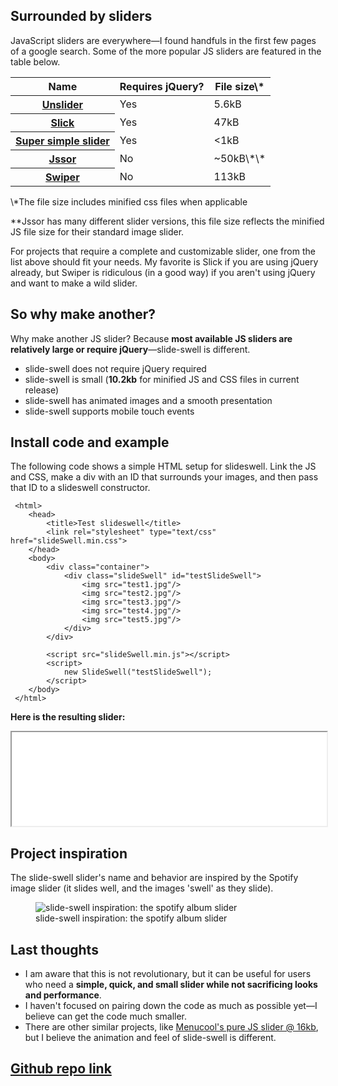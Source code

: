 <!-- Title: slide-swell -->
<!-- A good looking, small, pure JavaScript slider -->

<!--
Main Points
- The goal of this project is to create an aesthetic slider for desktop and mobile projects that are trying to avoid including jQuery as a dependency. 
- The slider supports click and touch events, and its appearance is modeled after the Spotify album slider.
-->

## Surrounded by sliders
JavaScript sliders are everywhere&mdash;I found handfuls in the first few pages of a google search. Some of the more popular JS sliders are featured in the table below.

<table class="table table-bordered">
  <thead class="thead-default">
    <tr>
      <th>Name</th>
      <th>Requires jQuery?</th>
      <th>File size\*</th>
    </tr>
  </thead>
  <tbody>
    <tr>
      <th scope="row"><a href="http://unslider.com/" target="_blank">Unslider</a></th>
      <td>Yes</td>
      <td>5.6kB</td>
    </tr>
    <tr>
      <th scope="row"><a href="http://kenwheeler.github.io/slick/" target="_blank">Slick</a></th>
      <td>Yes</td>
      <td>47kB</td>
    </tr>
    <tr>
      <th scope="row"><a href="http://supersimpleslider.com/" target="_blank">Super simple slider</a></th>
      <td>Yes</td>
      <td>&lt;1kB</td>
    </tr>
    <tr>
      <th scope="row"><a href="http://www.jssor.com/" target="_blank">Jssor</a></th>
      <td>No</td>
      <td>~50kB\*\*</td>
    </tr>
    <tr>
      <th scope="row"><a href="http://idangero.us/swiper/" target="_blank">Swiper</a></th>
      <td>No</td>
      <td>113kB</td>
    </tr>
  </tbody>
</table>

<p class="small">
  \*The file size includes minified css files when applicable<br>

  \*\*Jssor has many different slider versions, this file size reflects the minified JS file size for their standard image slider.
</p>

For projects that require a complete and customizable slider, one from the list above should fit your needs. My favorite is Slick if you are using jQuery already, but Swiper is ridiculous (in a good way) if you aren't using jQuery and want to make a wild slider.

## So why make another?

Why make another JS slider? Because **most available JS sliders are relatively large or require jQuery**&mdash;slide-swell is different.
 
 - slide-swell does not require jQuery required
 - slide-swell is small (**10.2kb** for minified JS and CSS files in current release)
 - slide-swell has animated images and a smooth presentation 
 - slide-swell supports mobile touch events
 
## Install code and example

The following code shows a simple HTML setup for slideswell. Link the JS and CSS, make a div with an ID that surrounds your images, and then pass that ID to a slideswell constructor.

     <html>
        <head>
            <title>Test slideswell</title>
            <link rel="stylesheet" type="text/css" href="slideSwell.min.css">
        </head>
        <body>
            <div class="container">
                <div class="slideSwell" id="testSlideSwell">
                    <img src="test1.jpg"/>
                    <img src="test2.jpg"/>
                    <img src="test3.jpg"/>
                    <img src="test4.jpg"/>
                    <img src="test5.jpg"/>
                </div>
            </div>
    
            <script src="slideSwell.min.js"></script>
            <script>
                new SlideSwell("testSlideSwell");
            </script>
        </body>
     </html>

<!--
<figure class="figure">
  <img src="../assets/temp/images/5/slide-swell_close-crop.jpg" class="figure-img img-fluid rounded no-touch" alt="An example slide-swell slider">
  <figcaption class="figure-caption">A screenshot of an example slide-swell slider</figcaption>
</figure>
-->
**Here is the resulting slider:**

<iframe width='100%' scrolling="no" onload="this.style.height=this.contentDocument.body.scrollHeight +'px';" src='../../assets/temp/images/6/index.html'></iframe>

<!--
<div class="alert alert-info" role="alert">
  <strong>Note:</strong> I don't have an interactive slide-swell example on this post yet, but <a href="http://bl.ocks.org/haydenwagner/raw/c23f63ad4c94622b14fdab9a62075d0b/" target="_blank">here you can view a simple demo</a> on the Gist hosting site 'bl.ocks.org'.
</div>
-->

## Project inspiration
The slide-swell slider's name and behavior are inspired by the Spotify image slider (it slides well, and the images 'swell' as they slide).

<figure class="figure">
  <img src="../assets/temp/images/5/spotify.jpg" class="figure-img img-fluid rounded" alt="slide-swell inspiration: the spotify album slider">
  <figcaption class="figure-caption">slide-swell inspiration: the spotify album slider</figcaption>
</figure>

## Last thoughts
- I am aware that this is not revolutionary, but it can be useful for users who need a **simple, quick, and small slider while not sacrificing looks and performance**.
- I haven't focused on pairing down the code as much as possible yet&mdash;I believe can get the code much smaller.
- There are other similar projects, like <a href='http://www.menucool.com/javascript-image-slider' target="_blank">Menucool's pure JS slider @ 16kb</a>, but I believe the animation and feel of slide-swell is different.

## <a href="https://github.com/haydenwagner/slide-swell" target="_blank">Github repo link</a>
